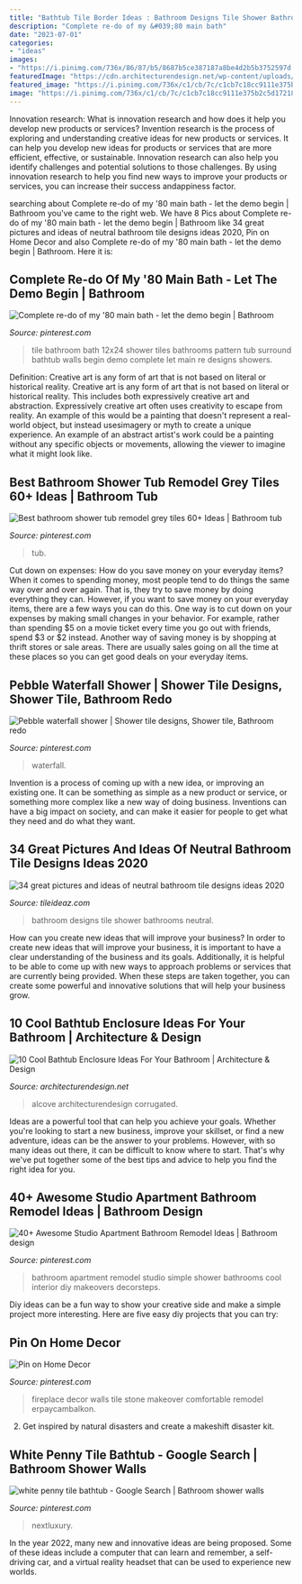```yaml
---
title: "Bathtub Tile Border Ideas : Bathroom Designs Tile Shower Bathrooms Neutral"
description: "Complete re-do of my &#039;80 main bath"
date: "2023-07-01"
categories:
- "ideas"
images:
- "https://i.pinimg.com/736x/86/87/b5/8687b5ce387187a8be4d2b5b3752597d.jpg"
featuredImage: "https://cdn.architecturendesign.net/wp-content/uploads/2015/09/43.jpg"
featured_image: "https://i.pinimg.com/736x/c1/cb/7c/c1cb7c18cc9111e375b2c5d17218520a.jpg"
image: "https://i.pinimg.com/736x/c1/cb/7c/c1cb7c18cc9111e375b2c5d17218520a.jpg"
---
```



Innovation research: What is innovation research and how does it help you develop new products or services?
Invention research is the process of exploring and understanding creative ideas for new products or services. It can help you develop new ideas for products or services that are more efficient, effective, or sustainable. Innovation research can also help you identify challenges and potential solutions to those challenges. By using innovation research to help you find new ways to improve your products or services, you can increase their success andappiness factor.

	

		
searching about Complete re-do of my &#039;80 main bath - let the demo begin | Bathroom you've came to the right web. We have 8 Pics about Complete re-do of my &#039;80 main bath - let the demo begin | Bathroom like 34 great pictures and ideas of neutral bathroom tile designs ideas 2020, Pin on Home Decor and also Complete re-do of my &#039;80 main bath - let the demo begin | Bathroom. Here it is:
		
    
## Complete Re-do Of My &#039;80 Main Bath - Let The Demo Begin | Bathroom

<img loading=lazy src="https://i.pinimg.com/736x/6d/c2/b9/6dc2b9d175e62ea4b521b8c0a35302fc--bathroom-wall-tile-bathroom-closet.jpg" onerror="this.onerror=null;this.src='https://tse2.mm.bing.net/th?id=OIP.O4cQzivOhxYUlyhV4gNn5QAAAA&amp;pid=15.1';" alt="Complete re-do of my &#039;80 main bath - let the demo begin | Bathroom">

_Source: pinterest.com_

>tile bathroom bath 12x24 shower tiles bathrooms pattern tub surround bathtub walls begin demo complete let main re designs showers. 

	

Definition: Creative art is any form of art that is not based on literal or historical reality.
Creative art is any form of art that is not based on literal or historical reality. This includes both expressively creative art and abstraction. Expressively creative art often uses creativity to escape from reality. An example of this would be a painting that doesn't represent a real-world object, but instead usesimagery or myth to create a unique experience. An example of an abstract artist's work could be a painting without any specific objects or movements, allowing the viewer to imagine what it might look like.

    
## Best Bathroom Shower Tub Remodel Grey Tiles 60+ Ideas | Bathroom Tub

<img loading=lazy src="https://i.pinimg.com/736x/f8/7f/3f/f87f3f621e0d69f829555601376b9461.jpg" onerror="this.onerror=null;this.src='https://tse4.mm.bing.net/th?id=OIP.uhgJHSAYcxwh0vIP9gnHHAAAAA&amp;pid=15.1';" alt="Best bathroom shower tub remodel grey tiles 60+ Ideas | Bathroom tub">

_Source: pinterest.com_

>tub. 

	

Cut down on expenses: How do you save money on your everyday items?
When it comes to spending money, most people tend to do things the same way over and over again. That is, they try to save money by doing everything they can. However, if you want to save money on your everyday items, there are a few ways you can do this. One way is to cut down on your expenses by making small changes in your behavior. For example, rather than spending $5 on a movie ticket every time you go out with friends, spend $3 or $2 instead. Another way of saving money is by shopping at thrift stores or sale areas. There are usually sales going on all the time at these places so you can get good deals on your everyday items.

    
## Pebble Waterfall Shower | Shower Tile Designs, Shower Tile, Bathroom Redo

<img loading=lazy src="https://i.pinimg.com/736x/fc/ac/ea/fcaceaad1f7c4f52b7b5ddd03d67eef5.jpg" onerror="this.onerror=null;this.src='https://tse4.mm.bing.net/th?id=OIP.AP9aZlMkYVP-3q2AE5xL2wHaJ3&amp;pid=15.1';" alt="Pebble waterfall shower | Shower tile designs, Shower tile, Bathroom redo">

_Source: pinterest.com_

>waterfall. 

	

Invention is a process of coming up with a new idea, or improving an existing one. It can be something as simple as a new product or service, or something more complex like a new way of doing business. Inventions can have a big impact on society, and can make it easier for people to get what they need and do what they want.

    
## 34 Great Pictures And Ideas Of Neutral Bathroom Tile Designs Ideas 2020

<img loading=lazy src="https://www.tileideaz.com/wp-content/uploads/2015/10/7.jpg" onerror="this.onerror=null;this.src='https://tse4.mm.bing.net/th?id=OIP.vGX9J3PB67-_vLyzD3F4sAHaLF&amp;pid=15.1';" alt="34 great pictures and ideas of neutral bathroom tile designs ideas 2020">

_Source: tileideaz.com_

>bathroom designs tile shower bathrooms neutral. 

	

How can you create new ideas that will improve your business?
In order to create new ideas that will improve your business, it is important to have a clear understanding of the business and its goals. Additionally, it is helpful to be able to come up with new ways to approach problems or services that are currently being provided. When these steps are taken together, you can create some powerful and innovative solutions that will help your business grow.

    
## 10 Cool Bathtub Enclosure Ideas For Your Bathroom | Architecture &amp; Design

<img loading=lazy src="https://cdn.architecturendesign.net/wp-content/uploads/2015/09/43.jpg" onerror="this.onerror=null;this.src='https://tse3.mm.bing.net/th?id=OIP.VqCL4faT-Ynsm_7zCNy8JQHaLO&amp;pid=15.1';" alt="10 Cool Bathtub Enclosure Ideas For Your Bathroom | Architecture &amp; Design">

_Source: architecturendesign.net_

>alcove architecturendesign corrugated. 

	

Ideas are a powerful tool that can help you achieve your goals. Whether you're looking to start a new business, improve your skillset, or find a new adventure, ideas can be the answer to your problems. However, with so many ideas out there, it can be difficult to know where to start. That's why we've put together some of the best tips and advice to help you find the right idea for you.

    
## 40+ Awesome Studio Apartment Bathroom Remodel Ideas | Bathroom Design

<img loading=lazy src="https://i.pinimg.com/736x/86/87/b5/8687b5ce387187a8be4d2b5b3752597d.jpg" onerror="this.onerror=null;this.src='https://tse3.mm.bing.net/th?id=OIP.dFUybu87GVi3ZpQRFTAT5QHaLI&amp;pid=15.1';" alt="40+ Awesome Studio Apartment Bathroom Remodel Ideas | Bathroom design">

_Source: pinterest.com_

>bathroom apartment remodel studio simple shower bathrooms cool interior diy makeovers decorsteps. 

	

Diy ideas can be a fun way to show your creative side and make a simple project more interesting. Here are five easy diy projects that you can try: 

    
## Pin On Home Decor

<img loading=lazy src="https://i.pinimg.com/736x/5a/37/66/5a37667de6ec7cb1762bb706d5b426c6.jpg" onerror="this.onerror=null;this.src='https://tse1.mm.bing.net/th?id=OIP.BmbNGcUFEpAjujbkPSiuYwHaJ3&amp;pid=15.1';" alt="Pin on Home Decor">

_Source: pinterest.com_

>fireplace decor walls tile stone makeover comfortable remodel erpaycambalkon. 

	

2. Get inspired by natural disasters and create a makeshift disaster kit.

    
## White Penny Tile Bathtub - Google Search | Bathroom Shower Walls

<img loading=lazy src="https://i.pinimg.com/736x/c1/cb/7c/c1cb7c18cc9111e375b2c5d17218520a.jpg" onerror="this.onerror=null;this.src='https://tse1.mm.bing.net/th?id=OIP.hCPXU3IwIESc0RvlUs8-HgHaKX&amp;pid=15.1';" alt="white penny tile bathtub - Google Search | Bathroom shower walls">

_Source: pinterest.com_

>nextluxury. 

	

In the year 2022, many new and innovative ideas are being proposed. Some of these ideas include a computer that can learn and remember, a self-driving car, and a virtual reality headset that can be used to experience new worlds.

